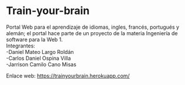 # Train-your-brain
Portal Web para el aprendizaje de idiomas, ingles, francés, portugués y alemán; 
el portal hace parte de un proyecto de la materia Ingeniería de software para la Web 1.
<br>
Integrantes: 
    <br>
    -Daniel Mateo Largo Roldán
    <br>
    -Carlos Daniel Ospina Villa
    <br>
    -Jarrison Camilo Cano Misas
   
Enlace web: https://trainyourbrain.herokuapp.com/
